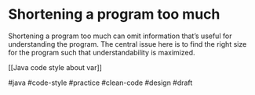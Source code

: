 # Shortening a program too much

Shortening a program too much can omit information that’s useful for understanding the program. The central issue here is to find the right size for the program such that understandability is maximized.

[[Java code style about var]]

#java #code-style #practice #clean-code #design
#draft